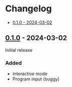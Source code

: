 # Changelog

- [0.1.0 - 2024-03-02](#010---2024-03-02)

## [0.1.0](https://github.com/jtompkin/pyclacker/releases/tag/v0.1.0) - 2024-03-02

Initial release

### Added

- Interactive mode
- Program input (buggy)
